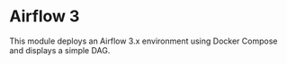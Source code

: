 # Airflow 3

This module deploys an Airflow 3.x environment using Docker Compose and displays a simple DAG.